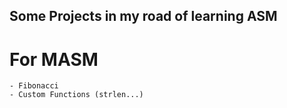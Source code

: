 ## Some Projects in my road of learning ASM


# For MASM
```masm
- Fibonacci
- Custom Functions (strlen...)


